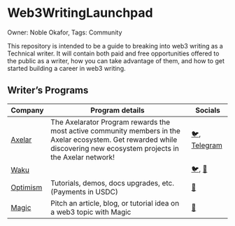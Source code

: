 # Web3WritingLaunchpad

Owner: Noble Okafor,
Tags: Community

This repository is intended to be a guide to breaking into web3 writing as a Technical writer. It will contain both paid and free opportunities offered to the public as a writer, how you can take advantage of them, and how to get started building a career in web3 writing.

## Writer’s Programs

| Company                                                                                  | Program details                                                                                                                                                        | Socials                                                                     |
| ---------------------------------------------------------------------------------------- | ---------------------------------------------------------------------------------------------------------------------------------------------------------------------- | --------------------------------------------------------------------------- |
| [Axelar](https://app.galxe.com/quest/axelar/GCLaDtwDaE)                                  | The Axelarator Program rewards the most active community members in the Axelar ecosystem. Get rewarded while discovering new ecosystem projects in the Axelar network! | [🐦](https://x.com/axelarnetwork), [Telegram](https://t.me/axelarcommunity) |
| [Waku](https://github.com/waku-org/bounties)                                             |                                                                                                                                                                        | [🐦](https://x.com/waku_org), [🤖](https://discord.com/invite/gMPAzmcDER)   |
| [Optimism](https://community.optimism.io/docs/contribute/#)                              | Tutorials, demos, docs upgrades, etc. (Payments in USDC)                                                                                                                | [🤖](https://discord.com/invite/optimism)                                   |
| [Magic](https://magic-fortmatic.typeform.com/to/Wgzsocor?typeform-source=www.google.com) | Pitch an article, blog, or tutorial idea on a web3 topic with Magic                                                                                                    | [🤖](https://discord.com/invite/magiclabs)                                  |
